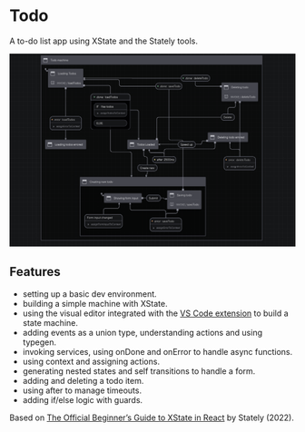 # Todo

A to-do list app using XState and the Stately tools.

<p align="center">
    <img src="screenshot.png">
</p>

## Features

- setting up a basic dev environment.
- building a simple machine with XState.
- using the visual editor integrated with the [VS Code extension](https://marketplace.visualstudio.com/items?itemName=statelyai.stately-vscode) to build a state machine.
- adding events as a union type, understanding actions and using typegen.
- invoking services, using onDone and onError to handle async functions.
- using context and assigning actions.
- generating nested states and self transitions to handle a form.
- adding and deleting a todo item.
- using after to manage timeouts.
- adding if/else logic with guards.

Based on [The Official Beginner’s Guide to XState in React](https://www.youtube.com/playlist?list=PLvWgkXBB3dd4ocSi17y1JmMmz7S5cV8vI) by Stately (2022).
